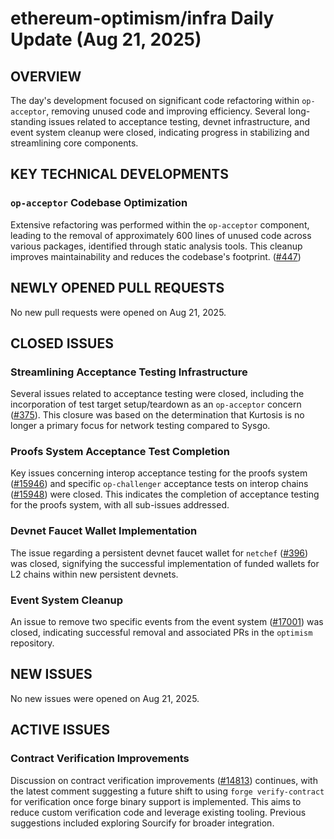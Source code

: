 # ethereum-optimism/infra Daily Update (Aug 21, 2025)
## OVERVIEW 
The day's development focused on significant code refactoring within `op-acceptor`, removing unused code and improving efficiency. Several long-standing issues related to acceptance testing, devnet infrastructure, and event system cleanup were closed, indicating progress in stabilizing and streamlining core components.

## KEY TECHNICAL DEVELOPMENTS

### `op-acceptor` Codebase Optimization
Extensive refactoring was performed within the `op-acceptor` component, leading to the removal of approximately 600 lines of unused code across various packages, identified through static analysis tools. This cleanup improves maintainability and reduces the codebase's footprint. ([#447](https://github.com/ethereum-optimism/infra/pull/447))

## NEWLY OPENED PULL REQUESTS
No new pull requests were opened on Aug 21, 2025.

## CLOSED ISSUES

### Streamlining Acceptance Testing Infrastructure
Several issues related to acceptance testing were closed, including the incorporation of test target setup/teardown as an `op-acceptor` concern ([#375](https://github.com/ethereum-optimism/infra/issues/375)). This closure was based on the determination that Kurtosis is no longer a primary focus for network testing compared to Sysgo.

### Proofs System Acceptance Test Completion
Key issues concerning interop acceptance testing for the proofs system ([#15946](https://github.com/ethereum-optimism/infra/issues/15946)) and specific `op-challenger` acceptance tests on interop chains ([#15948](https://github.com/ethereum-optimism/infra/issues/15948)) were closed. This indicates the completion of acceptance testing for the proofs system, with all sub-issues addressed.

### Devnet Faucet Wallet Implementation
The issue regarding a persistent devnet faucet wallet for `netchef` ([#396](https://github.com/ethereum-optimism/infra/issues/396)) was closed, signifying the successful implementation of funded wallets for L2 chains within new persistent devnets.

### Event System Cleanup
An issue to remove two specific events from the event system ([#17001](https://github.com/ethereum-optimism/infra/issues/17001)) was closed, indicating successful removal and associated PRs in the `optimism` repository.

## NEW ISSUES
No new issues were opened on Aug 21, 2025.

## ACTIVE ISSUES

### Contract Verification Improvements
Discussion on contract verification improvements ([#14813](https://github.com/ethereum-optimism/infra/issues/14813)) continues, with the latest comment suggesting a future shift to using `forge verify-contract` for verification once forge binary support is implemented. This aims to reduce custom verification code and leverage existing tooling. Previous suggestions included exploring Sourcify for broader integration.